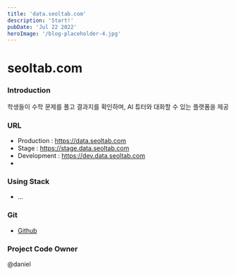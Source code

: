 ```yaml
---
title: 'data.seoltab.com'
description: 'Start!'
pubDate: 'Jul 22 2022'
heroImage: '/blog-placeholder-4.jpg'
---
```


# seoltab.com

### Introduction
학생들이 수학 문제를 풀고 결과지를 확인하며, AI 튜터와 대화할 수 있는 플랫폼을 제공

### URL
- Production : <a href="https://data.seoltab.com" target="_blank">https://data.seoltab.com</a>
- Stage : <a href="https://stage.data.seoltab.com" target="_blank">https://stage.data.seoltab.com</a>
- Development : <a href="https://dev.data.seoltab.com" target="_blank">https://dev.data.seoltab.com</a>
- 
### Using Stack
- ...

### Git
- <a href="https://github.com/GoodOnuii/data.seoltab.com" target="_blank">Github</a>

### Project Code Owner
@daniel
